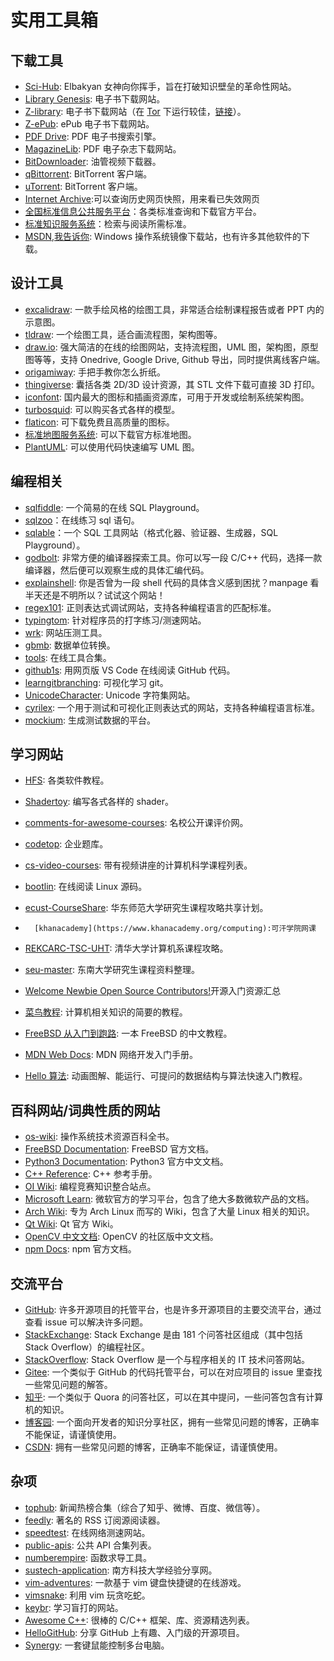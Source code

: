 # 实用工具箱

## 下载工具

-   [Sci-Hub](https://sci-hub.se/): Elbakyan 女神向你挥手，旨在打破知识壁垒的革命性网站。
-   [Library Genesis](http://libgen.is/): 电子书下载网站。
-   [Z-library](https://z-library.rs/): 电子书下载网站（在 [Tor](https://www.torproject.org/) 下运行较佳，[链接](http://loginzlib2vrak5zzpcocc3ouizykn6k5qecgj2tzlnab5wcbqhembyd.onion/)）。
-   [Z-ePub](https://z-epub.com/): ePub 电子书下载网站。
-   [PDF Drive](https://www.pdfdrive.com/): PDF 电子书搜索引擎。
-   [MagazineLib](https://magazinelib.com/): PDF 电子杂志下载网站。
-   [BitDownloader](https://bitdownloader.io/): 油管视频下载器。
-   [qBittorrent](https://www.qbittorrent.org/download.php): BitTorrent 客户端。
-   [uTorrent](https://www.utorrent.com): BitTorrent 客户端。
-   [Internet Archive](https://archive.org/):可以查询历史网页快照，用来看已失效网页
-   [全国标准信息公共服务平台](https://std.samr.gov.cn/)：各类标准查询和下载官方平台。
-   [标准知识服务系统](http://www.standards.com.cn/)：检索与阅读所需标准。
-   [MSDN,我告诉你](https://msdn.itellyou.cn/): Windows 操作系统镜像下载站，也有许多其他软件的下载。

## 设计工具

-   [excalidraw](https://excalidraw.com/): 一款手绘风格的绘图工具，非常适合绘制课程报告或者 PPT 内的示意图。
-   [tldraw](https://www.tldraw.com/): 一个绘图工具，适合画流程图，架构图等。
-   [draw.io](https://app.diagrams.net/): 强大简洁的在线的绘图网站，支持流程图，UML 图，架构图，原型图等等，支持 Onedrive, Google Drive, Github 导出，同时提供离线客户端。
-   [origamiway](https://www.origamiway.com/paper-folding-crafts-step-by-step.shtml): 手把手教你怎么折纸。
-   [thingiverse](https://www.thingiverse.com/): 囊括各类 2D/3D 设计资源，其 STL 文件下载可直接 3D 打印。
-   [iconfont](https://www.iconfont.cn/): 国内最大的图标和插画资源库，可用于开发或绘制系统架构图。
-   [turbosquid](https://www.turbosquid.com/): 可以购买各式各样的模型。
-   [flaticon](https://www.flaticon.com/): 可下载免费且高质量的图标。
-   [标准地图服务系统](http://bzdt.ch.mnr.gov.cn/): 可以下载官方标准地图。
-   [PlantUML](https://plantuml.com/zh/): 可以使用代码快速编写 UML 图。

## 编程相关

-   [sqlfiddle](http://www.sqlfiddle.com/): 一个简易的在线 SQL Playground。
-   [sqlzoo](https://sqlzoo.net/wiki/SQL_Tutorial)：在线练习 sql 语句。
-   [sqlable](https://sqlable.com)：一个 SQL 工具网站（格式化器、验证器、生成器，SQL Playground）。
-   [godbolt](https://godbolt.org/): 非常方便的编译器探索工具。你可以写一段 C/C++ 代码，选择一款编译器，然后便可以观察生成的具体汇编代码。
-   [explainshell](https://explainshell.com/): 你是否曾为一段 shell 代码的具体含义感到困扰？manpage 看半天还是不明所以？试试这个网站！
-   [regex101](https://regex101.com/): 正则表达式调试网站，支持各种编程语言的匹配标准。
-   [typingtom](https://www.typingtom.com/lessons): 针对程序员的打字练习/测速网站。
-   [wrk](https://github.com/wg/wrk): 网站压测工具。
-   [gbmb](https://www.gbmb.org/): 数据单位转换。
-   [tools](https://tools.fun/): 在线工具合集。
-   [github1s](https://github1s.com/): 用网页版 VS Code 在线阅读 GitHub 代码。
-   [learngitbranching](https://learngitbranching.js.org/?locale=zh_CN): 可视化学习 git。
-   [UnicodeCharacter](https://unicode-table.com/en/): Unicode 字符集网站。
-   [cyrilex](https://extendsclass.com/regex-tester.html): 一个用于测试和可视化正则表达式的网站，支持各种编程语言标准。
-   [mockium](https://softwium.com/mockium/): 生成测试数据的平台。

## 学习网站

-   [HFS](https://hepsoftwarefoundation.org/training/curriculum.html): 各类软件教程。
-   [Shadertoy](https://www.shadertoy.com/): 编写各式各样的 shader。
-   [comments-for-awesome-courses](https://conanhujinming.github.io/comments-for-awesome-courses/): 名校公开课评价网。
-   [codetop](https://codetop.cc/home): 企业题库。

-   [cs-video-courses](https://github.com/Developer-Y/cs-video-courses): 带有视频讲座的计算机科学课程列表。
-   [bootlin](https://elixir.bootlin.com/linux/v2.6.39.4/source/include/linux): 在线阅读 Linux 源码。
-   [ecust-CourseShare](https://github.com/tianyilt/ecnu-PGCourseShare): 华东师范大学研究生课程攻略共享计划。
-       [khanacademy](https://www.khanacademy.org/computing):可汗学院网课
-   [REKCARC-TSC-UHT](https://github.com/PKUanonym/REKCARC-TSC-UHT): 清华大学计算机系课程攻略。
-   [seu-master](https://github.com/oneman233/seu-master): 东南大学研究生课程资料整理。 
-   [Welcome Newbie Open Source Contributors!](https://github.com/freeCodeCamp/how-to-contribute-to-open-source/tree/main)开源入门资源汇总
-   [菜鸟教程](https://www.runoob.com/): 计算机相关知识的简要的教程。
-   [FreeBSD 从入门到跑路](https://book.bsdcn.org/): 一本 FreeBSD 的中文教程。
-   [MDN Web Docs](https://developer.mozilla.org/zh-CN/docs/Learn): MDN 网络开发入门手册。
-   [Hello 算法](https://www.hello-algo.com/): 动画图解、能运行、可提问的数据结构与算法快速入门教程。

## 百科网站/词典性质的网站

-   [os-wiki](https://wiki.osdev.org/Main_Page): 操作系统技术资源百科全书。
-   [FreeBSD Documentation](https://docs.freebsd.org/en/): FreeBSD 官方文档。
-   [Python3 Documentation](https://docs.python.org/zh-cn/3/): Python3 官方中文文档。
-   [C++ Reference](https://en.cppreference.com/w/): C++ 参考手册。
-   [OI Wiki](https://oi-wiki.org/): 编程竞赛知识整合站点。
-   [Microsoft Learn](https://learn.microsoft.com/zh-cn/): 微软官方的学习平台，包含了绝大多数微软产品的文档。
-   [Arch Wiki](https://wiki.archlinux.org/): 专为 Arch Linux 而写的 Wiki，包含了大量 Linux 相关的知识。
-   [Qt Wiki](https://wiki.qt.io/Main): Qt 官方 Wiki。
-   [OpenCV 中文文档](https://opencv.apachecn.org/#/): OpenCV 的社区版中文文档。
-   [npm Docs](https://docs.npmjs.com/): npm 官方文档。

## 交流平台

-   [GitHub](https://github.com/): 许多开源项目的托管平台，也是许多开源项目的主要交流平台，通过查看 issue 可以解决许多问题。
-   [StackExchange](https://stackexchange.com/): Stack Exchange 是由 181 个问答社区组成（其中包括 Stack Overflow）的编程社区。
-   [StackOverflow](https://stackoverflow.com/): Stack Overflow 是一个与程序相关的 IT 技术问答网站。
-   [Gitee](https://gitee.com/): 一个类似于 GitHub 的代码托管平台，可以在对应项目的 issue 里查找一些常见问题的解答。
-   [知乎](https://www.zhihu.com/): 一个类似于 Quora 的问答社区，可以在其中提问，一些问答包含有计算机的知识。
-   [博客园](https://www.cnblogs.com/): 一个面向开发者的知识分享社区，拥有一些常见问题的博客，正确率不能保证，请谨慎使用。
-   [CSDN](https://blog.csdn.net/): 拥有一些常见问题的博客，正确率不能保证，请谨慎使用。

## 杂项

-   [tophub](https://tophub.today/): 新闻热榜合集（综合了知乎、微博、百度、微信等）。
-   [feedly](https://feedly.com/): 著名的 RSS 订阅源阅读器。
-   [speedtest](https://www.speedtest.net/zh-Hans): 在线网络测速网站。
-   [public-apis](https://github.com/public-apis/public-apis): 公共 API 合集列表。
-   [numberempire](https://zh.numberempire.com/derivativecalculator.php): 函数求导工具。
-   [sustech-application](https://sustech-application.com/#/grad-application/computer-science-and-engineering/README): 南方科技大学经验分享网。
-   [vim-adventures](https://vim-adventures.com/): 一款基于 vim 键盘快捷键的在线游戏。
-   [vimsnake](https://vimsnake.com/): 利用 vim 玩贪吃蛇。
-   [keybr](https://www.keybr.com/): 学习盲打的网站。
-   [Awesome C++](https://cpp.libhunt.com/): 很棒的 C/C++ 框架、库、资源精选列表。
-   [HelloGitHub](https://hellogithub.com/): 分享 GitHub 上有趣、入门级的开源项目。
-   [Synergy](https://github.com/DEAKSoftware/Synergy-Binaries): 一套键鼠能控制多台电脑。
